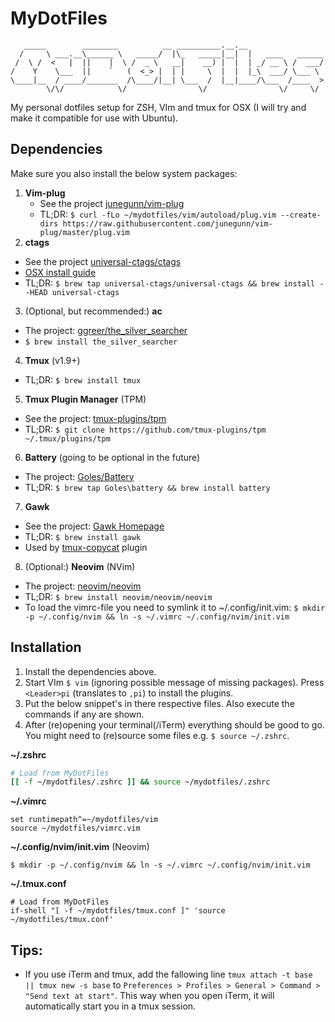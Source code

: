 # MyDotFiles

```
   _____        ________          __ __________.__.__                 
  /     \ ___.__\______ \   _____/  |\_   _____|__|  |   ____   ______
 /  \ /  <   |  ||    |  \ /  _ \   __|    __) |  |  | _/ __ \ /  ___/
/    Y    \___  ||    `   (  <_> |  | |     \  |  |  |_\  ___/ \___ \ 
\____|__  / ____/_______  /\____/|__| \___  /  |__|____/\___  /____  >
        \/\/            \/                \/                \/     \/ 
```

My personal dotfiles setup for ZSH, VIm and tmux for OSX (I will try and make it compatible for use with Ubuntu).

## Dependencies

Make sure you also install the below system packages:

1. 	**Vim-plug**
	- See the project [junegunn/vim-plug](https://github.com/junegunn/vim-plug)
	- TL;DR: `$ curl -fLo ~/mydotfiles/vim/autoload/plug.vim --create-dirs https://raw.githubusercontent.com/junegunn/vim-plug/master/plug.vim`
2. **ctags**
  - See the project [universal-ctags/ctags](https://github.com/universal-ctags/ctags)
  - [OSX install guide](https://github.com/universal-ctags/ctags/blob/master/docs/osx.rst)
  - TL;DR: `$ brew tap universal-ctags/universal-ctags && brew install --HEAD universal-ctags`
3. (Optional, but recommended:) **ac**
  - The project: [ggreer/the_silver_searcher](https://github.com/ggreer/the_silver_searcher)
  - `$ brew install the_silver_searcher`
4. **Tmux** (v1.9+)
  - TL;DR: `$ brew install tmux`
5. **Tmux Plugin Manager** (TPM)
  -  See the project: [tmux-plugins/tpm](https://github.com/tmux-plugins/tpm)
  -  TL;DR: `$ git clone https://github.com/tmux-plugins/tpm ~/.tmux/plugins/tpm`
6. **Battery** (going to be optional in the future)
  - The project: [Goles/Battery](https://github.com/Goles/Battery)
  - TL;DR: `$ brew tap Goles\battery && brew install battery`
7. **Gawk**
  - See the project: [Gawk Homepage](https://www.gnu.org/software/gawk/)
  - TL;DR: `$ brew install gawk`
  - Used by [tmux-copycat](https://github.com/tmux-plugins/tmux-copycat) plugin
8. (Optional:) **Neovim** (NVim)
  - The project: [neovim/neovim](https://github.com/neovim/neovim) 
  - TL;DR: `$ brew install neovim/neovim/neovim`
  - To load the vimrc-file you need to symlink it to ~/.config/init.vim: `$ mkdir -p ~/.config/nvim && ln -s ~/.vimrc ~/.config/nvim/init.vim`

## Installation

1. Install the dependencies above.
3. Start VIm `$ vim` (ignoring possible message of missing packages). Press `<Leader>pi` (translates to `,pi`) to install the plugins.
4. Put the below snippet's in there respective files. Also execute the commands if any are shown.
6. After (re)opening your terminal(/iTerm) everything should be good to go. You might need to (re)source some files e.g. `$ source ~/.zshrc`.

**~/.zshrc**

```bash
# Load from MyDotFiles
[[ -f ~/mydotfiles/.zshrc ]] && source ~/mydotfiles/.zshrc
```

**~/.vimrc**

```viml
set runtimepath^=~/mydotfiles/vim
source ~/mydotfiles/vimrc.vim
```

**~/.config/nvim/init.vim** (Neovim)

```
$ mkdir -p ~/.config/nvim && ln -s ~/.vimrc ~/.config/nvim/init.vim
```

**~/.tmux.conf**

```
# Load from MyDotFiles
if-shell "[ -f ~/mydotfiles/tmux.conf ]" 'source ~/mydotfiles/tmux.conf'
```

## Tips:
- If you use iTerm and tmux, add the fallowing line `tmux attach -t base || tmux new -s base` to `Preferences > Profiles > General > Command > "Send text at start"`. This way when you open iTerm, it will automatically start you in a tmux session.

